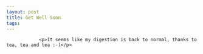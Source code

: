 ```yaml
---
layout: post
title: Get Well Soon
tags:
---
```



                <p>It seems like my digestion is back to normal, thanks to tea, tea and tea :-)</p>
